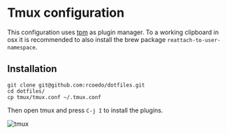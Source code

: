 # Tmux configuration
This configuration uses [tpm](https://github.com/tmux-plugins/tpm) as plugin manager. To a working clipboard in osx
it is recommended to also install the brew package `reattach-to-user-namespace`.

## Installation
```
git clone git@github.com:rcoedo/dotfiles.git
cd dotfiles/
cp tmux/tmux.conf ~/.tmux.conf
```
Then open tmux and press `C-j I` to install the plugins.

![tmux](http://i.imgur.com/L0Tox4A.png)
